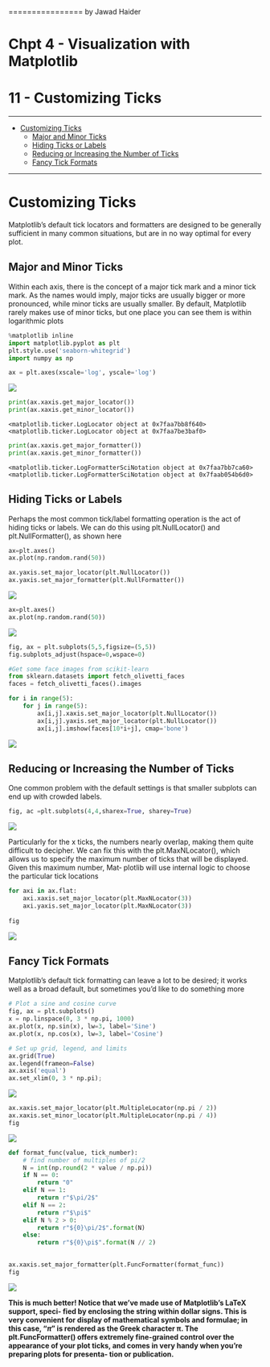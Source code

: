 ================
by Jawad Haider

# **Chpt 4 - Visualization with Matplotlib**

# 11 -  Customizing Ticks
------------------------------------------------------------------------

- <a href="#customizing-ticks" id="toc-customizing-ticks">Customizing
  Ticks</a>
  - <a href="#major-and-minor-ticks" id="toc-major-and-minor-ticks">Major
    and Minor Ticks</a>
  - <a href="#hiding-ticks-or-labels" id="toc-hiding-ticks-or-labels">Hiding
    Ticks or Labels</a>
  - <a href="#reducing-or-increasing-the-number-of-ticks"
    id="toc-reducing-or-increasing-the-number-of-ticks">Reducing or
    Increasing the Number of Ticks</a>
  - <a href="#fancy-tick-formats" id="toc-fancy-tick-formats">Fancy Tick
    Formats</a>
------------------------------------------------------------------------

# Customizing Ticks

Matplotlib’s default tick locators and formatters are designed to be
generally sufficient in many common situations, but are in no way
optimal for every plot.

## Major and Minor Ticks

Within each axis, there is the concept of a major tick mark and a minor
tick mark. As the names would imply, major ticks are usually bigger or
more pronounced, while minor ticks are usually smaller. By default,
Matplotlib rarely makes use of minor ticks, but one place you can see
them is within logarithmic plots

``` python
%matplotlib inline
import matplotlib.pyplot as plt
plt.style.use('seaborn-whitegrid')
import numpy as np
```

``` python
ax = plt.axes(xscale='log', yscale='log')
```

![](11customizing%20ticks_files/figure-gfm/cell-3-output-1.png)

``` python
print(ax.xaxis.get_major_locator())
print(ax.xaxis.get_minor_locator())
```

    <matplotlib.ticker.LogLocator object at 0x7faa7bb8f640>
    <matplotlib.ticker.LogLocator object at 0x7faa7be3baf0>

``` python
print(ax.xaxis.get_major_formatter())
print(ax.xaxis.get_minor_formatter())
```

    <matplotlib.ticker.LogFormatterSciNotation object at 0x7faa7bb7ca60>
    <matplotlib.ticker.LogFormatterSciNotation object at 0x7faab054b6d0>

## Hiding Ticks or Labels

Perhaps the most common tick/label formatting operation is the act of
hiding ticks or labels. We can do this using plt.NullLocator() and
plt.NullFormatter(), as shown here

``` python
ax=plt.axes()
ax.plot(np.random.rand(50))

ax.yaxis.set_major_locator(plt.NullLocator())
ax.yaxis.set_major_formatter(plt.NullFormatter())
```

![](11customizing%20ticks_files/figure-gfm/cell-6-output-1.png)

``` python
ax=plt.axes()
ax.plot(np.random.rand(50))
```

![](11customizing%20ticks_files/figure-gfm/cell-7-output-1.png)

``` python
fig, ax = plt.subplots(5,5,figsize=(5,5))
fig.subplots_adjust(hspace=0,wspace=0)

#Get some face images from scikit-learn
from sklearn.datasets import fetch_olivetti_faces
faces = fetch_olivetti_faces().images

for i in range(5):
    for j in range(5):
        ax[i,j].xaxis.set_major_locator(plt.NullLocator())
        ax[i,j].yaxis.set_major_locator(plt.NullLocator())
        ax[i,j].imshow(faces[10*i+j], cmap='bone')
```

![](11customizing%20ticks_files/figure-gfm/cell-8-output-1.png)

## Reducing or Increasing the Number of Ticks

One common problem with the default settings is that smaller subplots
can end up with crowded labels.

``` python
fig, ac =plt.subplots(4,4,sharex=True, sharey=True)
```

![](11customizing%20ticks_files/figure-gfm/cell-9-output-1.png)

Particularly for the x ticks, the numbers nearly overlap, making them
quite difficult to decipher. We can fix this with the plt.MaxNLocator(),
which allows us to specify the maximum number of ticks that will be
displayed. Given this maximum number, Mat‐ plotlib will use internal
logic to choose the particular tick locations

``` python
for axi in ax.flat:
    axi.xaxis.set_major_locator(plt.MaxNLocator(3))
    axi.yaxis.set_major_locator(plt.MaxNLocator(3))
    
fig
```

![](11customizing%20ticks_files/figure-gfm/cell-10-output-1.png)

## Fancy Tick Formats

Matplotlib’s default tick formatting can leave a lot to be desired; it
works well as a broad default, but sometimes you’d like to do something
more

``` python
# Plot a sine and cosine curve
fig, ax = plt.subplots()
x = np.linspace(0, 3 * np.pi, 1000)
ax.plot(x, np.sin(x), lw=3, label='Sine')
ax.plot(x, np.cos(x), lw=3, label='Cosine')

# Set up grid, legend, and limits
ax.grid(True)
ax.legend(frameon=False)
ax.axis('equal')
ax.set_xlim(0, 3 * np.pi);
```

![](11customizing%20ticks_files/figure-gfm/cell-11-output-1.png)

``` python
ax.xaxis.set_major_locator(plt.MultipleLocator(np.pi / 2))
ax.xaxis.set_minor_locator(plt.MultipleLocator(np.pi / 4))
fig
```

![](11customizing%20ticks_files/figure-gfm/cell-12-output-1.png)

``` python
def format_func(value, tick_number):
    # find number of multiples of pi/2
    N = int(np.round(2 * value / np.pi))
    if N == 0:
        return "0"
    elif N == 1:
        return r"$\pi/2$"
    elif N == 2:
        return r"$\pi$"
    elif N % 2 > 0:
        return r"${0}\pi/2$".format(N)
    else:
        return r"${0}\pi$".format(N // 2)

    
ax.xaxis.set_major_formatter(plt.FuncFormatter(format_func))
fig
```

![](11customizing%20ticks_files/figure-gfm/cell-13-output-1.png)

**This is much better! Notice that we’ve made use of Matplotlib’s LaTeX
support, speci‐ fied by enclosing the string within dollar signs. This
is very convenient for display of mathematical symbols and formulae; in
this case, “$\pi$” is rendered as the Greek character π. The
plt.FuncFormatter() offers extremely fine-grained control over the
appearance of your plot ticks, and comes in very handy when you’re
preparing plots for presenta‐ tion or publication.**
